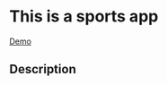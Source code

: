 # This is a sports app 
   [Demo](https://annasakivska.github.io/sports-app-landing/src/index.html)

## Description

 
